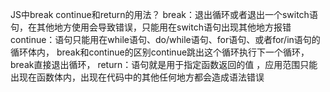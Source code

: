 JS中break continue和return的用法？
    break：退出循环或者退出一个switch语句，在其他地方使用会导致错误，只能用在switch语句出现其他地方报错
    continue：语句只能用在while语句、do/while语句、for语句、或者for/in语句的循环体内，
    break和continue的区别continue跳出这个循环执行下一个循环，break直接退出循环，
    return：语句就是用于指定函数返回的值 ，应用范围只能出现在函数体内，出现在代码中的其他任何地方都会造成语法错误